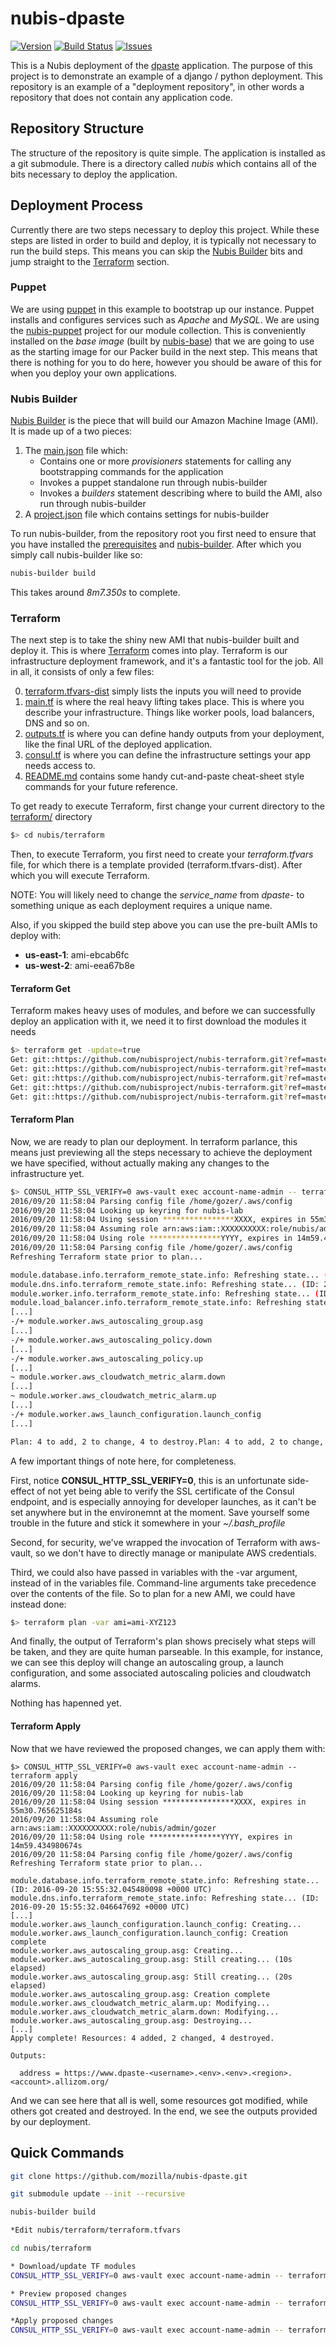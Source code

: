 ﻿# nubis-dpaste

[![Version](https://img.shields.io/github/release/nubisproject/nubis-dpaste.svg?maxAge=2592000)](https://github.com/nubisproject/nubis-dpaste/releases)
[![Build Status](https://img.shields.io/travis/nubisproject/nubis-dpaste/master.svg?maxAge=2592000)](https://travis-ci.org/nubisproject/nubis-dpaste)
[![Issues](https://img.shields.io/github/issues/nubisproject/nubis-dpaste.svg?maxAge=2592000)](https://github.com/nubisproject/nubis-dpaste/issues)

This is a Nubis deployment of the [dpaste](https://github.com/bartTC/dpaste) application. The purpose of this project is to demonstrate an example of a django / python deployment. This repository is an example of a "deployment repository", in other words a repository that does not contain any application code.

## Repository Structure
The structure of the repository is quite simple. The application is installed as a git submodule. There is a directory called *nubis* which contains all of the bits necessary to deploy the application.


## Deployment Process
Currently there are two steps necessary to deploy this project. While these steps are listed in order to build and deploy, it is typically not necessary to run the build steps. This means you can skip the [Nubis Builder](#nubis-builder) bits and jump straight to the [Terraform](#terraform) section.


### Puppet
We are using [puppet](http://puppetlabs.com/) in this example to bootstrap up our instance. Puppet installs and configures services such as *Apache* and *MySQL*. We are using the [nubis-puppet](https://github.com/Nubisproject/nubis-puppet) project for our module collection. This is conveniently installed on the *base image* (built by [nubis-base](https://github.com/Nubisproject/nubis-base)) that we are going to use as the starting image for our Packer build in the next step. This means that there is nothing for you to do here, however you should be aware of this for when you deploy your own applications.


### Nubis Builder
[Nubis Builder](https://github.com/Nubisproject/nubis-builder) is the piece that will build our Amazon Machine Image (AMI). It is made up of a two pieces:

1. The [main.json](nubis/builder/provisioners.json) file which:
    * Contains one or more *provisioners* statements for calling  any bootstrapping commands for the application
    * Invokes a puppet standalone run through nubis-builder
    * Invokes a *builders* statement describing where to build the AMI, also run through nubis-builder
2. A [project.json](nubis/builder/project.json) file which contains settings for nubis-builder

To run nubis-builder, from the repository root you first need to ensure that you have installed the [prerequisites](https://github.com/Nubisproject/nubis-docs/blob/master/PREREQUISITES.md) and [nubis-builder](https://github.com/Nubisproject/nubis-builder#builder-quick-start). After which you simply call nubis-builder like so:
```bash
nubis-builder build
```
This takes around *8m7.350s* to complete.

### Terraform

The next step is to take the shiny new AMI that nubis-builder built and deploy it. This is where [Terraform](http://terraform.io) comes into play. Terraform is our infrastructure deployment framework, and it's a fantastic tool for the job. All in all, it consists of only a few files:

0. [terraform.tfvars-dist](nubis/terraform/terraform.tfvars-dist) simply lists the inputs you will need to provide
0. [main.tf](nubis/terraform/main.tf) is where the real heavy lifting takes place. This is where you describe your infrastructure. Things like worker pools, load balancers, DNS and so on.
0. [outputs.tf](nubis/terraform/outputs.tf) is where you can define handy outputs from your deployment, like the final URL of the deployed application.
0. [consul.tf](nubis/terraform/consul.tf) is where you can define the infrastructure settings your app needs access to.
0. [README.md](nubis/terraform/README.md) contains some handy cut-and-paste cheat-sheet style commands for your future reference.

To get ready to execute Terraform, first change your current directory to the [terraform/](nubis/terraform/) directory

```bash
$> cd nubis/terraform
```

Then, to execute Terraform, you first need to create your *terraform.tfvars* file, for which there is a template provided (terraform.tfvars-dist). After which you will execute Terraform.

NOTE: You will likely need to change the *service_name* from *dpaste-<username>* to something unique as each deployment requires a unique name.

Also, if you skipped the build step above you can use the pre-built AMIs to deploy with:

 * **us-east-1**: ami-ebcab6fc
 * **us-west-2**: ami-eea67b8e

#### Terraform Get

Terraform makes heavy uses of modules, and before we can successfully deploy an application with it, we need it to first download the modules it needs

```bash
$> terraform get -update=true
Get: git::https://github.com/nubisproject/nubis-terraform.git?ref=master (update)
Get: git::https://github.com/nubisproject/nubis-terraform.git?ref=master (update)
Get: git::https://github.com/nubisproject/nubis-terraform.git?ref=master (update)
Get: git::https://github.com/nubisproject/nubis-terraform.git?ref=master (update)
Get: git::https://github.com/nubisproject/nubis-terraform.git?ref=master (update)
```

#### Terraform Plan

Now, we are ready to plan our deployment. In terraform parlance, this means just previewing all the steps necessary to achieve the deployment we have specified, without actually making any changes to the infrastructure yet.

```bash
$> CONSUL_HTTP_SSL_VERIFY=0 aws-vault exec account-name-admin -- terraform plan
2016/09/20 11:58:04 Parsing config file /home/gozer/.aws/config
2016/09/20 11:58:04 Looking up keyring for nubis-lab
2016/09/20 11:58:04 Using session ****************XXXX, expires in 55m30.765625184s
2016/09/20 11:58:04 Assuming role arn:aws:iam::XXXXXXXXXX:role/nubis/admin/gozer
2016/09/20 11:58:04 Using role ****************YYYY, expires in 14m59.434980674s
2016/09/20 11:58:04 Parsing config file /home/gozer/.aws/config
Refreshing Terraform state prior to plan...

module.database.info.terraform_remote_state.info: Refreshing state... (ID: 2016-09-20 15:55:32.045480098 +0000 UTC)
module.dns.info.terraform_remote_state.info: Refreshing state... (ID: 2016-09-20 15:55:32.046647692 +0000 UTC)
module.worker.info.terraform_remote_state.info: Refreshing state... (ID: 2016-09-20 15:55:32.045973702 +0000 UTC)
module.load_balancer.info.terraform_remote_state.info: Refreshing state... (ID: 2016-09-20 15:55:32.048851647 +0000 UTC)
[...]
-/+ module.worker.aws_autoscaling_group.asg
[...]
-/+ module.worker.aws_autoscaling_policy.down
[...]
-/+ module.worker.aws_autoscaling_policy.up
[...]
~ module.worker.aws_cloudwatch_metric_alarm.down
[...]
~ module.worker.aws_cloudwatch_metric_alarm.up
[...]
-/+ module.worker.aws_launch_configuration.launch_config
[...]

Plan: 4 to add, 2 to change, 4 to destroy.Plan: 4 to add, 2 to change, 4 to destroy.
```

A few important things of note here, for completeness.

First, notice **CONSUL_HTTP_SSL_VERIFY=0**, this is an unfortunate side-effect of not yet
being able to verify the SSL certificate of the Consul endpoint, and is especially annoying for developer launches, as it can't be set anywhere but in the environemnt at the moment. Save yourself some trouble in the future and stick it somewhere in your *~/.bash_profile*

Second, for security, we've wrapped the invocation of Terraform with aws-vault, so we don't have to directly manage or manipulate AWS credentials.

Third, we could also have passed in variables with the -var argument, instead of in the variables file. Command-line arguments take precedence over the contents of the file. So to plan for a new AMI, we could have instead done:

```bash
$> terraform plan -var ami=ami-XYZ123
```

And finally, the output of Terraform's plan shows precisely what steps will be taken, and they are quite human parseable. In this example, for instance, we can see this deploy will change an autoscaling group, a launch configuration, and some associated autoscaling policies and cloudwatch alarms.

Nothing has hapenned yet.

#### Terraform Apply

Now that we have reviewed the proposed changes, we can apply them with:

```
$> CONSUL_HTTP_SSL_VERIFY=0 aws-vault exec account-name-admin -- terraform apply
2016/09/20 11:58:04 Parsing config file /home/gozer/.aws/config
2016/09/20 11:58:04 Looking up keyring for nubis-lab
2016/09/20 11:58:04 Using session ****************XXXX, expires in 55m30.765625184s
2016/09/20 11:58:04 Assuming role arn:aws:iam::XXXXXXXXXX:role/nubis/admin/gozer
2016/09/20 11:58:04 Using role ****************YYYY, expires in 14m59.434980674s
2016/09/20 11:58:04 Parsing config file /home/gozer/.aws/config
Refreshing Terraform state prior to plan...

module.database.info.terraform_remote_state.info: Refreshing state... (ID: 2016-09-20 15:55:32.045480098 +0000 UTC)
module.dns.info.terraform_remote_state.info: Refreshing state... (ID: 2016-09-20 15:55:32.046647692 +0000 UTC)
[...]
module.worker.aws_launch_configuration.launch_config: Creating...
module.worker.aws_launch_configuration.launch_config: Creation complete
module.worker.aws_autoscaling_group.asg: Creating...
module.worker.aws_autoscaling_group.asg: Still creating... (10s elapsed)
module.worker.aws_autoscaling_group.asg: Still creating... (20s elapsed)
module.worker.aws_autoscaling_group.asg: Creation complete
module.worker.aws_cloudwatch_metric_alarm.up: Modifying...
module.worker.aws_cloudwatch_metric_alarm.down: Modifying...
module.worker.aws_autoscaling_group.asg: Destroying...
[...]
Apply complete! Resources: 4 added, 2 changed, 4 destroyed.

Outputs:

  address = https://www.dpaste-<username>.<env>.<env>.<region>.<account>.allizom.org/
```

And we can see here that all is well, some resources got modified, while others got created and destroyed. In the end,  we see the outputs provided by our deployment.

## Quick Commands

```bash
git clone https://github.com/mozilla/nubis-dpaste.git

git submodule update --init --recursive

nubis-builder build

*Edit nubis/terraform/terraform.tfvars

cd nubis/terraform

* Download/update TF modules
CONSUL_HTTP_SSL_VERIFY=0 aws-vault exec account-name-admin -- terraform get

* Preview proposed changes
CONSUL_HTTP_SSL_VERIFY=0 aws-vault exec account-name-admin -- terraform plan

*Apply proposed changes
CONSUL_HTTP_SSL_VERIFY=0 aws-vault exec account-name-admin -- terraform apply

```
